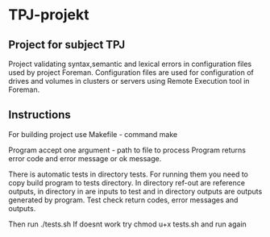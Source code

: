 # TPJ-projekt
## Project for subject TPJ 

Project validating syntax,semantic and lexical errors in configuration files used by project Foreman. 
Configuration files are used for configuration of drives and volumes in clusters or servers using Remote Execution tool in Foreman.

## Instructions

For building project use Makefile - command make

Program accept one argument - path to file to process
Program returns error code and error message or ok message.

There is automatic tests in directory tests. For running them you need to copy build program to tests directory. 
In directory ref-out are reference outputs, in directory in are inputs to test and in directory outputs are outputs generated by program.
Test check return codes, error messages and outputs. 

Then run ./tests.sh 
If doesnt work try chmod u+x tests.sh and run again
